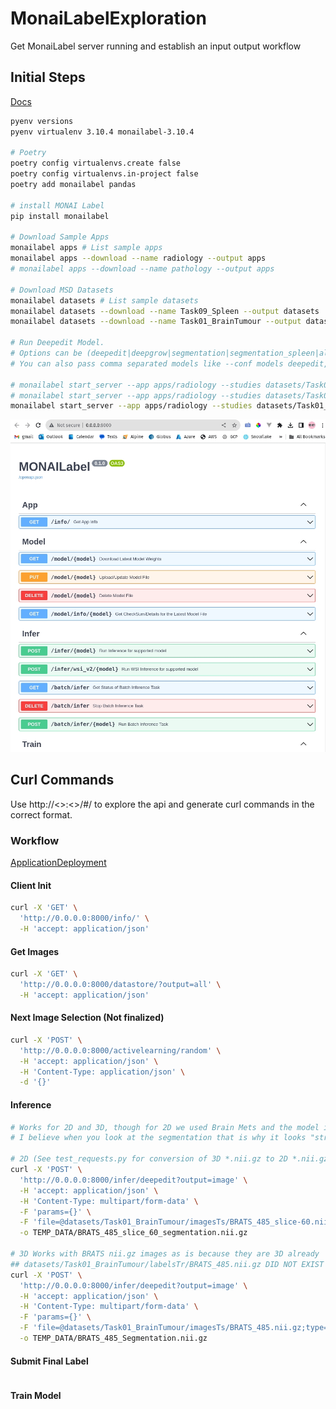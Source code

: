 # MonaiLabelExploration
Get MonaiLabel server running and establish an input output workflow

## Initial Steps
[Docs](https://docs.monai.io/projects/label/en/latest/quickstart.html)

```bash
pyenv versions
pyenv virtualenv 3.10.4 monailabel-3.10.4

# Poetry
poetry config virtualenvs.create false
poetry config virtualenvs.in-project false
poetry add monailabel pandas

# install MONAI Label
pip install monailabel

# Download Sample Apps
monailabel apps # List sample apps
monailabel apps --download --name radiology --output apps
# monailabel apps --download --name pathology --output apps

# Download MSD Datasets
monailabel datasets # List sample datasets
monailabel datasets --download --name Task09_Spleen --output datasets
monailabel datasets --download --name Task01_BrainTumour --output datasets

# Run Deepedit Model.
# Options can be (deepedit|deepgrow|segmentation|segmentation_spleen|all) in case of radiology app.
# You can also pass comma separated models like --conf models deepedit,segmentation

# monailabel start_server --app apps/radiology --studies datasets/Task09_Spleen/imagesTr --conf models all
# monailabel start_server --app apps/radiology --studies datasets/Task09_Spleen/imagesTr --conf models deepedit
monailabel start_server --app apps/radiology --studies datasets/Task01_BrainTumour/imagesTr --conf models deepedit
```

![server_running](server_running.jpg)


## Curl Commands
Use http://<>:<>/#/ to explore the api and generate curl commands in the correct format.


### Workflow 
[ApplicationDeployment](https://docs.monai.io/projects/label/en/latest/appdeployment.html)

#### Client Init
```bash
curl -X 'GET' \
  'http://0.0.0.0:8000/info/' \
  -H 'accept: application/json'
```

#### Get Images
```bash
curl -X 'GET' \
  'http://0.0.0.0:8000/datastore/?output=all' \
  -H 'accept: application/json'
```

#### Next Image Selection (Not finalized)
```bash
curl -X 'POST' \
  'http://0.0.0.0:8000/activelearning/random' \
  -H 'accept: application/json' \
  -H 'Content-Type: application/json' \
  -d '{}'
```

#### Inference
```bash
# Works for 2D and 3D, though for 2D we used Brain Mets and the model is for general organs
# I believe when you look at the segmentation that is why it looks "strange"

# 2D (See test_requests.py for conversion of 3D *.nii.gz to 2D *.nii.gz)
curl -X 'POST' \
  'http://0.0.0.0:8000/infer/deepedit?output=image' \
  -H 'accept: application/json' \
  -H 'Content-Type: multipart/form-data' \
  -F 'params={}' \
  -F 'file=@datasets/Task01_BrainTumour/imagesTs/BRATS_485_slice-60.nii.gz;type=application/gzip' \
  -o TEMP_DATA/BRATS_485_slice_60_segmentation.nii.gz

# 3D Works with BRATS nii.gz images as is because they are 3D already
## datasets/Task01_BrainTumour/labelsTr/BRATS_485.nii.gz DID NOT EXIST ORIGINALLY!!!
curl -X 'POST' \
  'http://0.0.0.0:8000/infer/deepedit?output=image' \
  -H 'accept: application/json' \
  -H 'Content-Type: multipart/form-data' \
  -F 'params={}' \
  -F 'file=@datasets/Task01_BrainTumour/imagesTs/BRATS_485.nii.gz;type=application/gzip' \
  -o TEMP_DATA/BRATS_485_Segmentation.nii.gz
```

#### Submit Final Label
```bash


```

#### Train Model
```bash


```
